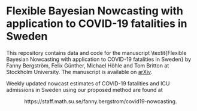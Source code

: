 # Flexible Bayesian Nowcasting with application to COVID-19 fatalities in Sweden

This repository contains data and code for the manuscript \textit{Flexible Bayesian Nowcasting with application to COVID-19 fatalities in Sweden} by Fanny Bergström, Felix Günther, Michael Höhle and Tom Britton at Stockholm University. The manuscript is available on [arXiv](https://arxiv.org/abs/2202.04569/).

Weekly updated nowcast estimates of COVID-19 fatalities and ICU admissions in Sweden using our proposed method are found at 
<p align="center">
  https://staff.math.su.se/fanny.bergstrom/covid19-nowcasting.
</p>
